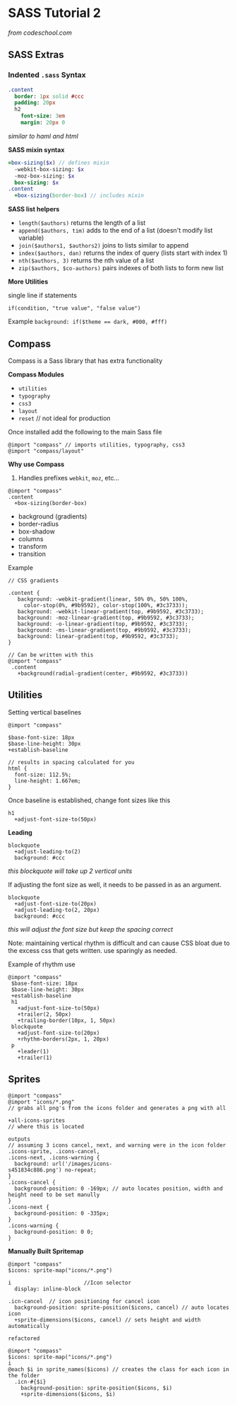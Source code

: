 # SASS Tutorial 2
*from codeschool.com*

## SASS Extras

### Indented `.sass` Syntax


```Sass
.content
  border: 1px solid #ccc
  padding: 20px
  h2
    font-size: 3em
    margin: 20px 0
```
*similar to haml and html*

**SASS mixin syntax**
```Sass
=box-sizing($x) // defines mixin
  -webkit-box-sizing: $x
  -moz-box-sizing: $x
  box-sizing: $x
.content
  +box-sizing(border-box) // includes mixin
```

**SASS list helpers**

* `length($authors)` returns the length of a list
* `append($authors, tim)` adds to the end of a list (doesn't modify list variable)
* `join($authors1, $authors2)` joins to lists similar to append
* `index($authors, dan)` returns the index of query (lists start with index 1)
* `nth($authors, 3)` returns the nth value of a list
* `zip($authors, $co-authors)` pairs indexes of both lists to form new list

**More Utilities**

single line if statements

`if(condition, "true value", "false value")`

Example
`background: if($theme == dark, #000, #fff)`

## Compass

Compass is a Sass library that has extra functionality

> [Compass github]: http://github.com/chriseppstein/compass

**Compass Modules**

* `utilities`
* `typography`
* `css3`
* `layout`
* `reset` // not ideal for production

Once installed add the following to the main Sass file
```
@import "compass" // imports utilities, typography, css3
@import "compass/layout"
```

**Why use Compass**

1. Handles prefixes `webkit`, `moz`, etc...
```
@import "compass"
.content
  +box-sizing(border-box)
```
  * background (gradients)
  * border-radius
  * box-shadow
  * columns
  * transform
  * transition

Example

```
// CSS gradients

.content {
   background: -webkit-gradient(linear, 50% 0%, 50% 100%,
     color-stop(0%, #9b9592), color-stop(100%, #3c3733));
   background: -webkit-linear-gradient(top, #9b9592, #3c3733);
   background: -moz-linear-gradient(top, #9b9592, #3c3733);
   background: -o-linear-gradient(top, #9b9592, #3c3733);
   background: -ms-linear-gradient(top, #9b9592, #3c3733);
   background: linear-gradient(top, #9b9592, #3c3733);
}

// Can be written with this
@import "compass"
 .content
   +background(radial-gradient(center, #9b9592, #3c3733))
```

## Utilities

Setting vertical baselines

```
@import "compass"

$base-font-size: 18px
$base-line-height: 30px
+establish-baseline

// results in spacing calculated for you
html {
  font-size: 112.5%;
  line-height: 1.667em;
}
```
Once baseline is established, change font sizes like this
```
h1
  +adjust-font-size-to(50px)
```
**Leading**

```
blockquote
  +adjust-leading-to(2)
  background: #ccc
```
*this blockquote will take up 2 vertical units*

If adjusting the font size as well, it needs to be passed in as an argument.
```
blockquote
  +adjust-font-size-to(20px)
  +adjust-leading-to(2, 20px)
  background: #ccc
```
*this will adjust the font size but keep the spacing correct*

Note: maintaining vertical rhythm is difficult and can cause CSS bloat due to the excess css that gets written.
use sparingly as needed.

Example of rhythm use
```
@import "compass"
 $base-font-size: 18px
 $base-line-height: 30px
 +establish-baseline
 h1
   +adjust-font-size-to(50px)
   +trailer(2, 50px)
   +trailing-border(10px, 1, 50px)
 blockquote
   +adjust-font-size-to(20px)
   +rhythm-borders(2px, 1, 20px)
 p
   +leader(1)
   +trailer(1)
```

## Sprites

```
@import "compass"
@import "icons/*.png"
// grabs all png's from the icons folder and generates a png with all

+all-icons-sprites
// where this is located

outputs
// assuming 3 icons cancel, next, and warning were in the icon folder
.icons-sprite, .icons-cancel,
.icons-next, .icons-warning {
  background: url('/images/icons-
s451834c886.png') no-repeat;
}
.icons-cancel {
  background-position: 0 -169px; // auto locates position, width and height need to be set manully
}
.icons-next {
  background-position: 0 -335px;
}
.icons-warning {
  background-position: 0 0;
}
```

**Manually Built Spritemap**

```
@import "compass"
$icons: sprite-map("icons/*.png")

i                       //Icon selector
  display: inline-block

.icn-cancel  // icon positioning for cancel icon
  background-position: sprite-position($icons, cancel) // auto locates icon
  +sprite-dimensions($icons, cancel) // sets height and width automatically

refactored

@import "compass"
$icons: sprite-map("icons/*.png")
i
@each $i in sprite_names($icons) // creates the class for each icon in the folder
  .icn-#{$i}
    background-position: sprite-position($icons, $i)
    +sprite-dimensions($icons, $i)

```
